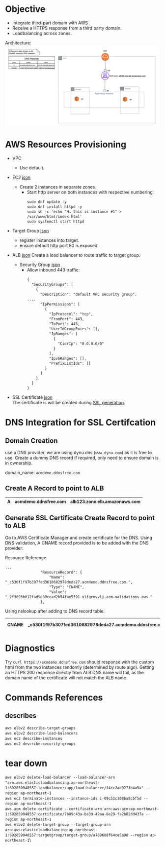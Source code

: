 
# Objective

- Integrate third-part domain with AWS
- Receive a HTTPS response from a third party domain.
- Loadbalancing across zones.

Architecture:
![](acm.png)

# AWS Resources Provisioning

- VPC
  - Use default.
- EC2 [json](ec2.json)
  - Create 2 instances in separate zones.
    - Start http server on both instances with respective numbering:
      ```
      sudo dnf update -y
      sudo dnf install httpd -y
      sudo sh -c 'echo "Hi this is instance #1" > /var/www/html/index.html'
      sudo systemctl start httpd
      ```

- Target Group [json](targetgroup.json)
  - register instances into target.
  - ensure default http port 80 is exposed.


- ALB [json](loadbalancer.json)
    Create a load balancer to route traffic to target group.
  - Security Group [json](albsecuritygroup.json)
    - Allow inbound 443 traffic:
        ```
        {
          "SecurityGroups": [
            {
              "Description": "default VPC security group",
      ....
              "IpPermissions": [
                {
                  "IpProtocol": "tcp",
                  "FromPort": 443,
                  "ToPort": 443,
                  "UserIdGroupPairs": [],
                  "IpRanges": [
                    {
                      "CidrIp": "0.0.0.0/0"
                    }
                  ],
                  "Ipv6Ranges": [],
                  "PrefixListIds": []
                }
              ]
            }
          ]
        }
      ```

- SSL Certificate [json](certificate.json)\
The certificate is will be created during [SSL generation](#generate-ssl-certificate-create-record-to-point-to-alb).


# DNS Integration for SSL Certifcation


## Domain Creation

use a DNS provider. we are using dynu.dns (`www.dynu.com`) as it is free to use.
Create a dummy DNS record if required, only need to ensure domain is in ownership.

domain_name: `acmdemo.ddnsfree.com`

##  Create A Record to point to ALB

| A | acmdemo.ddnsfree.com	 | alb123.zone.elb.amazonaws.com |
|---|-----------------------|-------------------------------|


## Generate SSL Certificate Create Record to point to ALB

Go to AWS Certificate Manager and create certificate for the DNS. Using DNS validation, A CNAME record provided is to be added with the DNS provider:

Resource Reference:
```
...
                "ResourceRecord": {
                    "Name": "_c530f1f97b307fed3610682978deda27.acmdemo.ddnsfree.com.",
                    "Type": "CNAME",
                    "Value": "_2f3693b012fad9e80cead2b54fae5591.xlfgrmvvlj.acm-validations.aws."
                },
```

Using nslookup after adding to DNS record table:

| CNAME | _c530f1f97b307fed3610682978deda27.acmdemo.ddnsfree.com. | _2f3693b012fad9e80cead2b54fae5591.xlfgrmvvlj.acm-validations.aws. |
|-------|---------------------------------------------------------|-------------------------------------------------------------------|

# Diagnostics

Try `curl https://acmdemo.ddnsfree.com` should response with the custom html from the two instances randomly (determined by route algo).
Getting an HTTPS 200 response directly from ALB DNS name will fail, as the domain name of the certificate will not match the ALB name.


# Commands References

## describes
`aws elbv2 describe-target-groups`\
`aws elbv2 describe-load-balancers`\
`aws ec2 describe-instances`\
`aws ec2 describe-security-groups`


# tear down
`aws elbv2 delete-load-balancer --load-balancer-arn "arn:aws:elasticloadbalancing:ap-northeast-1:692859948557:loadbalancer/app/load-balancer/f4cc2ad927fb4a5a" --region ap-northeast-1`\
`aws ec2 terminate-instances --instance-ids i-09c51c108ba8cbf5d --region ap-northeast-1`\
`aws acm delete-certificate --certificate-arn arn:aws:acm:ap-northeast-1:692859948557:certificate/7b09c43a-ba39-42aa-8e29-fa2b02dd437a --region ap-northeast-1`\
`aws elbv2 delete-target-group --target-group-arn arn:aws:elasticloadbalancing:ap-northeast-1:692859948557:targetgroup/target-group/a769688f64ce5a98 --region ap-northeast-1`\
